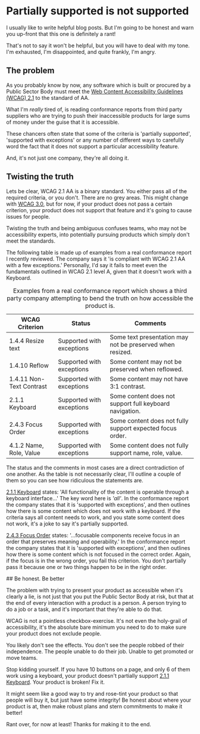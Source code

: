 # Partially supported is not supported

I usually like to write helpful blog posts. But I'm going to be honest and warn you up-front that this one is definitely a rant!

That's not to say it won't be helpful, but you will have to deal with my tone. I'm exhausted, I'm disappointed, and quite frankly, I'm angry.

## The problem

As you probably know by now, any software which is built or procured by a Public Sector Body must meet the [Web Content Accessibility Guidelines (WCAG) 2.1](https://www.w3.org/TR/WCAG21/) to the standard of AA.

What I'm *really* tired of, is reading conformance reports from third party suppliers who are trying to push their inaccessible products for large sums of money under the guise that it is accessible. 

These chancers often state that some of the criteria is 'partially supported', 'supported with exceptions' or any number of different ways to carefully word the fact that it does not support a particular accessibility feature.

And, it's not just one company, they're all doing it.

## Twisting the truth

Lets be clear, WCAG 2.1 AA is a binary standard. You either pass all of the required criteria, or you don't. There are no grey areas. This might change with [WCAG 3.0](https://www.w3.org/TR/wcag-3.0/), but for now, if your product does not pass a certain criterion, your product does not support that feature and it's going to cause issues for people. 

Twisting the truth and being ambiguous confuses teams, who may not be accessibility experts, into potentially pursuing products which simply don't meet the standards.

The following table is made up of examples from a real conformance report I recently reviewed. The company says it 'is compliant with WCAG 2.1 AA with a few exceptions.' Personally, I'd say it fails to meet even the fundamentals outlined in WCAG 2.1 level A, given that it doesn't work with a Keyboard.

<table>
  <caption>
    Examples from a real conformance report which shows a third party company attempting to bend the truth on how accessible the product is.
  </caption>
  <thead>
    <tr>
      <th scope="col">WCAG Criterion</th>
      <th scope="col">Status</th>
      <th scope="col">Comments</th>
    </tr>
  </thead>
  <tbody>
    <tr>
      <td>1.4.4 Resize text</td>
      <td>Supported with exceptions</td>
      <td>Some text presentation may not be preserved when resized.</td>
    </tr>
    <tr>
      <td>1.4.10 Reflow</td>
      <td>Supported with exceptions</td>
      <td>Some content may not be preserved when reflowed.</td>
    </tr>
    <tr>
      <td>1.4.11 Non-Text Contrast</td>
      <td>Supported with exceptions</td>
      <td>Some content may not have 3:1 contrast.</td>
    </tr>
    <tr>
      <td>2.1.1 Keyboard</td>
      <td>Supported with exceptions</td>
      <td>Some content does not support full keyboard navigation.</td>
    </tr>
    <tr>
      <td>2.4.3 Focus Order</td>
      <td>Supported with exceptions</td>
      <td>Some content does not fully support expected focus order.</td>
    </tr>
    <tr>
      <td>4.1.2 Name, Role, Value</td>
      <td>Supported with exceptions</td>
      <td>Some content does not fully support name, role, value.</td>
    </tr>
  </tbody>
</table>

The status and the comments in most cases are a direct contradiction of one another. As the table is not necessarily clear, I'll outline a couple of them so you can see how ridiculous the statements are.

[2.1.1 Keyboard]({wcagify}) states: 'All functionality of the content is operable through a keyboard interface...' The key word here is *'all'*. In the conformance report the company states that it is 'supported with exceptions', and then outlines how there is some content which does not work with a keyboard. If the criteria says all content needs to work, and you state some content does not work, it's a joke to say it's partially supported.

[2.4.3 Focus Order]({wcagify}) states: '...focusable components receive focus in an order that preserves meaning and operability.' In the conformance report the company states that it is 'supported with exceptions', and then outlines how there is some content which is not focused in the correct order. Again, if the focus is in the wrong order, you fail this criterion. You don't partially pass it because one or two things happen to be in the right order.

## Be honest. Be better

The problem with trying to present your product as accessible when it's clearly a lie, is not just that you put the Public Sector Body at risk, but that at the end of every interaction with a product is a person. A person trying to do a job or a task, and it's important that they're able to do that.

WCAG is not a pointless checkbox-exercise. It's not even the holy-grail of accessibility, it's the absolute bare minimum you need to do to make sure your product does not exclude people. 

You likely don't see the effects. You don't see the people robbed of their independence. The people unable to do their job. Unable to get promoted or move teams. 

Stop kidding yourself. If you have 10 buttons on a page, and only 6 of them work using a keyboard, your product doesn't partially support [2.1.1 Keyboard]({wcagify}). Your product is broken! Fix it.

It might seem like a good way to try and rose-tint your product so that people will buy it, but just have some integrity! Be honest about where your product is at, then make robust plans and stern commitments to make it better!

Rant over, for now at least! Thanks for making it to the end.